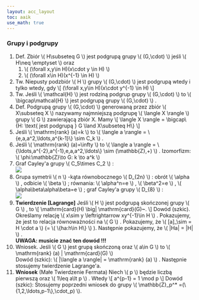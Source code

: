 ```yaml
---
layout: acc_layout
toc: aaik
use_math: true
---
```


### Grupy i podgrupy

1.  Def. Zbiór  \\(  H\\subseteq G  \\)  jest podgrupą grupy  \\( 
    (G,\\cdot)  \\)  jeśli  \\(  H\\neq \\emptyset  \\)  oraz
    1.   \\(  (\\forall x,y\\in H)(x\\cdot y \\in H)  \\) 
    2.   \\(  (\\forall x\\in H)(x^{-1} \\in H)  \\) 
2.  Tw. Niepusty podzbiór  \\(  H  \\)  grupy  \\(  (G,\\cdot)  \\) 
    jest podgrupą wtedy i tylko wtedy, gdy  \\[  (\\forall x,y\\in
    H)(x\\cdot y^{-1} \\in H)  \\] 
3.  Tw. Jeśli  \\(  \\mathcal{H}  \\)  jest rodziną podgrup grupy  \\( 
    (G,\\cdot)  \\)  to  \\(  \\bigcap\\mathcal{H}  \\)  jest podgrupą
    grupy  \\(  (G,\\cdot)  \\)  .
4.  Def. Podgrupą grupy   \\(  (G,\\cdot)  \\)  generowaną przez zbiór
     \\(  X\\subseteq X  \\)  nazywamy najmniejszą podgrupę  \\( 
    \\langle X \\rangle  \\)  grupy  \\(  G  \\)  zawierającą zbiór X. Mamy  \\[ 
    \\langle X \\rangle = \\bigcap\\{H: \\text{ jest podgrupą } G \\land X\\subseteq
    H\\}  \\] 
5.  Jeśli  \\(  \\mathrm{rank} (a)=k  \\)  to  \\(  \\langle a \\rangle =
    \\{e,a,a^2,\\ldots,a^{k-1}\\} \\sim C\_k  \\)  .
6.  Jeśli  \\(  \\mathrm{rank} (a)=\\infty  \\)  to  \\(  \\langle a \\rangle =
    \\{\\ldots,a^{-2},a^{-1},e,a,a^2,\\ldots\\} \\sim (\\mathbb{Z},+)  \\) 
    . Izomorfizm:  \\(  \\phi:\\mathbb{Z}\\to G: k \\to a^k  \\) 
7.  Graf Cayley\'a grupy  \\(  C\_5\\times C\_2  \\)  :\
    ![](Algebra/C5C2.png)
8.  Grupa symetrii  \\(  n  \\)  -kąta równobocznego  \\(  D\_{2n}  \\) 
    : obrót  \\(  \\alpha  \\)  , odbicie  \\(  \\beta  \\)  ; równania:
     \\(  \\alpha^n=e  \\)  ,  \\(  \\beta^2=e  \\)  ,  \\( 
    \\alpha\\beta\\alpha\\beta=e  \\)  ; graf Cayley\'a grupy  \\( 
    D\_{8}  \\)  :\
    ![](Algebra/D8.png)
9.  **Twierdzenie \[Lagrange\]** Jeśli  \\(  H  \\)  jest podgrupą
    skończonej grupy  \\(  G  \\)  , to  \\[  \\mathrm{card}(H) \\big\|
    \\mathrm{card}(G)\~.  \\]  Dowód (szkic). Określamy relację  \\( 
    x\\sim y \\leftrightarrow xy^{-1}\\in H  \\)  . Pokazujemy, że jest to relacja
    równoważności na  \\(  G  \\)  . Pokazujemy, że  \\(  \[a\]\_\\sim =
    H \\cdot a  \\)  (=  \\(  \\{ha:h\\in H\\}  \\)  ). Następnie
    pokazujemy, że  \\(  \|Ha\| = \|H\|  \\)  .\
    **UWAGA: musicie znać ten dowód !!!**
10. Wniosek. Jeśli  \\(  G  \\)  jest grupą skończoną oraz  \\(  a\\in G
     \\)  to  \\(  \\mathrm{rank} (a) \| \\mathrm{card}(G)  \\) \
    Dowód (szkic):  \\(  \|\\langle a \\rangle\| = \\mathrm{rank} (a)  \\)  . Następnie
    stosujemy twierdzenie Lagrange\'a.
11. **Wniosek** (Małe Twierdzenie Fermata) Niech  \\(  p  \\)  będzie
    liczbą pierwszą oraz  \\(  1\\leq a\\lt p  \\)  . Wtedy  \\[ 
    a^{p-1} = 1 \\mod p  \\]  Dowód (szkic): Stosujemy poprzedni
    wniosek do grupy  \\(  \\mathbb{Z}\_p^\*
    =(\\{1,2,\\ldots,p-1\\},\\cdot\_p)  \\).

